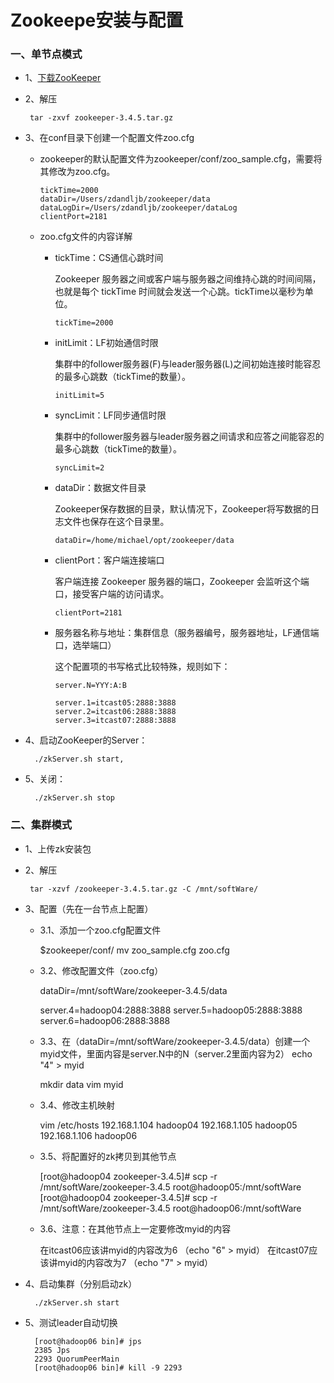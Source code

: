 # Zookeepe安装与配置

### 一、单节点模式

* 1、[下载ZooKeeper](https://github.com/sunnyandgood/BigData/blob/master/Zookeeper/file/zookeeper-3.4.5.tar.gz)

* 2、解压

       tar -zxvf zookeeper-3.4.5.tar.gz

* 3、在conf目录下创建一个配置文件zoo.cfg

    * zookeeper的默认配置文件为zookeeper/conf/zoo_sample.cfg，需要将其修改为zoo.cfg。
    
          tickTime=2000
          dataDir=/Users/zdandljb/zookeeper/data
          dataLogDir=/Users/zdandljb/zookeeper/dataLog         
          clientPort=2181
    
    * zoo.cfg文件的内容详解
    
        * tickTime：CS通信心跳时间
        
          Zookeeper 服务器之间或客户端与服务器之间维持心跳的时间间隔，也就是每个 tickTime 时间就会发送一个心跳。tickTime以毫秒为单位。
        
              tickTime=2000  

        * initLimit：LF初始通信时限
        
          集群中的follower服务器(F)与leader服务器(L)之间初始连接时能容忍的最多心跳数（tickTime的数量）。
        
              initLimit=5  

        * syncLimit：LF同步通信时限
        
          集群中的follower服务器与leader服务器之间请求和应答之间能容忍的最多心跳数（tickTime的数量）。
        
              syncLimit=2  

        * dataDir：数据文件目录
        
          Zookeeper保存数据的目录，默认情况下，Zookeeper将写数据的日志文件也保存在这个目录里。
        
              dataDir=/home/michael/opt/zookeeper/data  

        * clientPort：客户端连接端口
        
          客户端连接 Zookeeper 服务器的端口，Zookeeper 会监听这个端口，接受客户端的访问请求。
        
              clientPort=2181 

        * 服务器名称与地址：集群信息（服务器编号，服务器地址，LF通信端口，选举端口）
        
          这个配置项的书写格式比较特殊，规则如下：
        
              server.N=YYY:A:B 

              server.1=itcast05:2888:3888
              server.2=itcast06:2888:3888
              server.3=itcast07:2888:3888

* 4、启动ZooKeeper的Server：

        ./zkServer.sh start, 

* 5、关闭：

        ./zkServer.sh stop

### 二、集群模式

* 1、上传zk安装包

* 2、解压

	   tar -xzvf /zookeeper-3.4.5.tar.gz -C /mnt/softWare/

* 3、配置（先在一台节点上配置）

	* 3.1、添加一个zoo.cfg配置文件
	
		$zookeeper/conf/
		mv zoo_sample.cfg zoo.cfg
	
	* 3.2、修改配置文件（zoo.cfg）
	
		dataDir=/mnt/softWare/zookeeper-3.4.5/data
		
		server.4=hadoop04:2888:3888
		server.5=hadoop05:2888:3888
		server.6=hadoop06:2888:3888
	
	* 3.3、在（dataDir=/mnt/softWare/zookeeper-3.4.5/data）创建一个myid文件，里面内容是server.N中的N（server.2里面内容为2）
		echo "4" > myid

		mkdir data
		vim myid

	* 3.4、修改主机映射
	
		vim /etc/hosts
		192.168.1.104 hadoop04
		192.168.1.105 hadoop05
		192.168.1.106 hadoop06

	
	* 3.5、将配置好的zk拷贝到其他节点 
	
		[root@hadoop04 zookeeper-3.4.5]# scp -r /mnt/softWare/zookeeper-3.4.5 root@hadoop05:/mnt/softWare
		[root@hadoop04 zookeeper-3.4.5]# scp -r /mnt/softWare/zookeeper-3.4.5 root@hadoop06:/mnt/softWare
	
	* 3.6、注意：在其他节点上一定要修改myid的内容
	
		在itcast06应该讲myid的内容改为6 （echo "6" > myid）
		在itcast07应该讲myid的内容改为7 （echo "7" > myid）
		
* 4、启动集群（分别启动zk）

        ./zkServer.sh start

* 5、测试leader自动切换

		[root@hadoop06 bin]# jps
		2385 Jps
		2293 QuorumPeerMain
		[root@hadoop06 bin]# kill -9 2293
